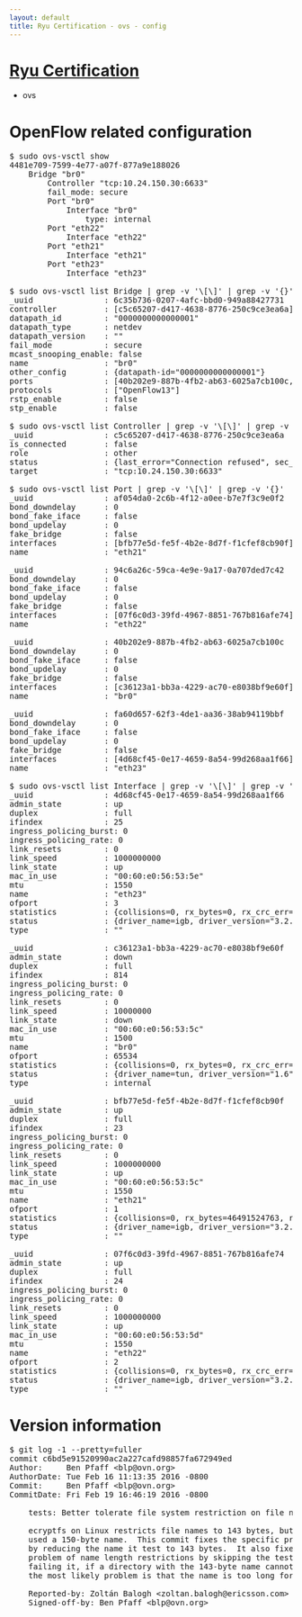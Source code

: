 ```yaml
---
layout: default
title: Ryu Certification - ovs - config
---
```

# [Ryu Certification](http://osrg.github.io/ryu/certification.html)
* ovs 

# OpenFlow related configuration
<pre>
$ sudo ovs-vsctl show
4481e709-7599-4e77-a07f-877a9e188026
    Bridge "br0"
        Controller "tcp:10.24.150.30:6633"
        fail_mode: secure
        Port "br0"
            Interface "br0"
                type: internal
        Port "eth22"
            Interface "eth22"
        Port "eth21"
            Interface "eth21"
        Port "eth23"
            Interface "eth23"

$ sudo ovs-vsctl list Bridge | grep -v '\[\]' | grep -v '{}'
_uuid               : 6c35b736-0207-4afc-bbd0-949a88427731
controller          : [c5c65207-d417-4638-8776-250c9ce3ea6a]
datapath_id         : "0000000000000001"
datapath_type       : netdev
datapath_version    : "<built-in>"
fail_mode           : secure
mcast_snooping_enable: false
name                : "br0"
other_config        : {datapath-id="0000000000000001"}
ports               : [40b202e9-887b-4fb2-ab63-6025a7cb100c, 94c6a26c-59ca-4e9e-9a17-0a707ded7c42, af054da0-2c6b-4f12-a0ee-b7e7f3c9e0f2, fa60d657-62f3-4de1-aa36-38ab94119bbf]
protocols           : ["OpenFlow13"]
rstp_enable         : false
stp_enable          : false

$ sudo ovs-vsctl list Controller | grep -v '\[\]' | grep -v '{}'
_uuid               : c5c65207-d417-4638-8776-250c9ce3ea6a
is_connected        : false
role                : other
status              : {last_error="Connection refused", sec_since_connect="672", sec_since_disconnect="1", state=BACKOFF}
target              : "tcp:10.24.150.30:6633"

$ sudo ovs-vsctl list Port | grep -v '\[\]' | grep -v '{}'
_uuid               : af054da0-2c6b-4f12-a0ee-b7e7f3c9e0f2
bond_downdelay      : 0
bond_fake_iface     : false
bond_updelay        : 0
fake_bridge         : false
interfaces          : [bfb77e5d-fe5f-4b2e-8d7f-f1cfef8cb90f]
name                : "eth21"

_uuid               : 94c6a26c-59ca-4e9e-9a17-0a707ded7c42
bond_downdelay      : 0
bond_fake_iface     : false
bond_updelay        : 0
fake_bridge         : false
interfaces          : [07f6c0d3-39fd-4967-8851-767b816afe74]
name                : "eth22"

_uuid               : 40b202e9-887b-4fb2-ab63-6025a7cb100c
bond_downdelay      : 0
bond_fake_iface     : false
bond_updelay        : 0
fake_bridge         : false
interfaces          : [c36123a1-bb3a-4229-ac70-e8038bf9e60f]
name                : "br0"

_uuid               : fa60d657-62f3-4de1-aa36-38ab94119bbf
bond_downdelay      : 0
bond_fake_iface     : false
bond_updelay        : 0
fake_bridge         : false
interfaces          : [4d68cf45-0e17-4659-8a54-99d268aa1f66]
name                : "eth23"

$ sudo ovs-vsctl list Interface | grep -v '\[\]' | grep -v '{}'
_uuid               : 4d68cf45-0e17-4659-8a54-99d268aa1f66
admin_state         : up
duplex              : full
ifindex             : 25
ingress_policing_burst: 0
ingress_policing_rate: 0
link_resets         : 0
link_speed          : 1000000000
link_state          : up
mac_in_use          : "00:60:e0:56:53:5e"
mtu                 : 1550
name                : "eth23"
ofport              : 3
statistics          : {collisions=0, rx_bytes=0, rx_crc_err=0, rx_dropped=0, rx_errors=0, rx_frame_err=0, rx_over_err=0, rx_packets=0, tx_bytes=9539004000, tx_dropped=0, tx_errors=0, tx_packets=6359336}
status              : {driver_name=igb, driver_version="3.2.10-k", firmware_version="2.10-9"}
type                : ""

_uuid               : c36123a1-bb3a-4229-ac70-e8038bf9e60f
admin_state         : down
duplex              : full
ifindex             : 814
ingress_policing_burst: 0
ingress_policing_rate: 0
link_resets         : 0
link_speed          : 10000000
link_state          : down
mac_in_use          : "00:60:e0:56:53:5c"
mtu                 : 1500
name                : "br0"
ofport              : 65534
statistics          : {collisions=0, rx_bytes=0, rx_crc_err=0, rx_dropped=0, rx_errors=0, rx_frame_err=0, rx_over_err=0, rx_packets=0, tx_bytes=0, tx_dropped=0, tx_errors=0, tx_packets=0}
status              : {driver_name=tun, driver_version="1.6", firmware_version="N/A"}
type                : internal

_uuid               : bfb77e5d-fe5f-4b2e-8d7f-f1cfef8cb90f
admin_state         : up
duplex              : full
ifindex             : 23
ingress_policing_burst: 0
ingress_policing_rate: 0
link_resets         : 0
link_speed          : 1000000000
link_state          : up
mac_in_use          : "00:60:e0:56:53:5c"
mtu                 : 1550
name                : "eth21"
ofport              : 1
statistics          : {collisions=0, rx_bytes=46491524763, rx_crc_err=0, rx_dropped=0, rx_errors=0, rx_frame_err=0, rx_over_err=0, rx_packets=31067089, tx_bytes=0, tx_dropped=0, tx_errors=0, tx_packets=0}
status              : {driver_name=igb, driver_version="3.2.10-k", firmware_version="2.10-9"}
type                : ""

_uuid               : 07f6c0d3-39fd-4967-8851-767b816afe74
admin_state         : up
duplex              : full
ifindex             : 24
ingress_policing_burst: 0
ingress_policing_rate: 0
link_resets         : 0
link_speed          : 1000000000
link_state          : up
mac_in_use          : "00:60:e0:56:53:5d"
mtu                 : 1550
name                : "eth22"
ofport              : 2
statistics          : {collisions=0, rx_bytes=0, rx_crc_err=0, rx_dropped=0, rx_errors=0, rx_frame_err=0, rx_over_err=0, rx_packets=0, tx_bytes=31120228469, tx_dropped=0, tx_errors=0, tx_packets=20780259}
status              : {driver_name=igb, driver_version="3.2.10-k", firmware_version="2.10-9"}
type                : ""
</pre>

# Version information
<pre>
$ git log -1 --pretty=fuller
commit c6bd5e91520990ac2a227cafd98857fa672949ed
Author:     Ben Pfaff &lt;blp@ovn.org&gt;
AuthorDate: Tue Feb 16 11:13:35 2016 -0800
Commit:     Ben Pfaff &lt;blp@ovn.org&gt;
CommitDate: Fri Feb 19 16:46:19 2016 -0800

    tests: Better tolerate file system restriction on file name length.
    
    ecryptfs on Linux restricts file names to 143 bytes, but these two tests
    used a 150-byte name.  This commit fixes the specific problem on ecryptfs
    by reducing the name it test to 143 bytes.  It also fixes the more general
    problem of name length restrictions by skipping the test, rather than
    failing it, if a directory with the 143-byte name cannot be created, since
    the most likely problem is that the name is too long for the file system.
    
    Reported-by: Zoltán Balogh &lt;zoltan.balogh@ericsson.com&gt;
    Signed-off-by: Ben Pfaff &lt;blp@ovn.org&gt;
</pre>
